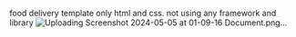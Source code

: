 food delivery template only html and css. not using any framework and library
![Uploading Screenshot 2024-05-05 at 01-09-16 Document.png…]()
